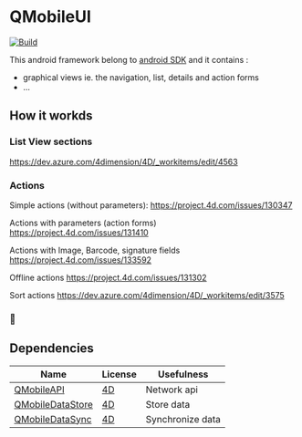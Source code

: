 # QMobileUI

[![Build](https://github.com/4d/android-QMobileUI/actions/workflows/build.yml/badge.svg)](https://github.com/4d/android-QMobileUI/actions/workflows/build.yml)

This android framework belong to [android SDK](https://github.com/4d/android-sdk) and it contains :
- graphical views ie. the navigation, list, details and action forms
- ...

## How it workds

### List View sections
https://dev.azure.com/4dimension/4D/_workitems/edit/4563

### Actions

Simple actions (without parameters):
https://project.4d.com/issues/130347

Actions with parameters (action forms)
https://project.4d.com/issues/131410


Actions with Image, Barcode, signature fields 
https://project.4d.com/issues/133592

Offline actions
https://project.4d.com/issues/131302

Sort actions
https://dev.azure.com/4dimension/4D/_workitems/edit/3575








### 🚧



## Dependencies

| Name | License | Usefulness |
|-|-|-|
| [QMobileAPI](https://github.com/4d/android-QMobileAPI) | [4D](https://github.com/4d/android-QMobileAPI/blob/master/LICENSE.md) | Network api |
| [QMobileDataStore](https://github.com/4d/android-QMobileDataStore) | [4D](https://github.com/4d/android-QMobileDataStore/blob/master/LICENSE.md) | Store data |
| [QMobileDataSync](https://github.com/4d/android-QMobileDataSync) | [4D](https://github.com/4d/android-QMobileDataSync/blob/master/LICENSE.md) | Synchronize data |
